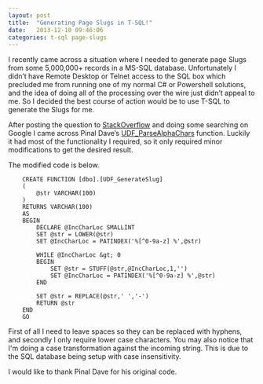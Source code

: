 ```yaml
---
layout: post
title:  "Generating Page Slugs in T-SQL!"
date:   2013-12-10 09:46:06
categories: t-sql page-slugs
---
```


I recently came across a situation where I needed to generate page Slugs from some 5,000,000+ records in a MS-SQL database. Unfortunately I didn’t have Remote Desktop or Telnet access to the SQL box which precluded me from running one of my normal C# or Powershell solutions, and the idea of doing all of the processing over the wire just didn’t appeal to me. So I decided the best course of action would be to use T-SQL to generate the Slugs for me.

After posting the question to [StackOverflow](http://stackoverflow.com/questions/3082588/t-sql-function-for-generating-slugs) and doing some searching on Google I came across Pinal Dave’s [UDF_ParseAlphaChars](http://blog.sqlauthority.com/2007/05/13/sql-server-udf-function-to-parse-alphanumeric-characters-from-string/) function. Luckily it had most of the functionality I required, so it only required minor modifications to get the desired result.

The modified code is below.

```
    CREATE FUNCTION [dbo].[UDF_GenerateSlug]
    (
	    @str VARCHAR(100)
    )
    RETURNS VARCHAR(100)
    AS
	BEGIN	
		DECLARE @IncCharLoc SMALLINT	
		SET @str = LOWER(@str)
		SET @IncCharLoc = PATINDEX('%[^0-9a-z] %',@str)

		WHILE @IncCharLoc &gt; 0		
		BEGIN
			SET @str = STUFF(@str,@IncCharLoc,1,'')
			SET @IncCharLoc = PATINDEX('%[^0-9a-z] %',@str)
		END
		
		SET @str = REPLACE(@str,' ','-')
		RETURN @str
	END 
    GO
```

First of all I need to leave spaces so they can be replaced with hyphens, and secondly I only require lower case characters. You may also notice that I'm doing a case transformation against the incoming string. This is due to the SQL database being setup with case insensitivity.

I would like to thank Pinal Dave for his original code.